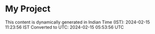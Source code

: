 # My Project

This content is dynamically generated in Indian Time (IST): 2024-02-15 11:23:56 IST
Converted to UTC: 2024-02-15 05:53:56 UTC

